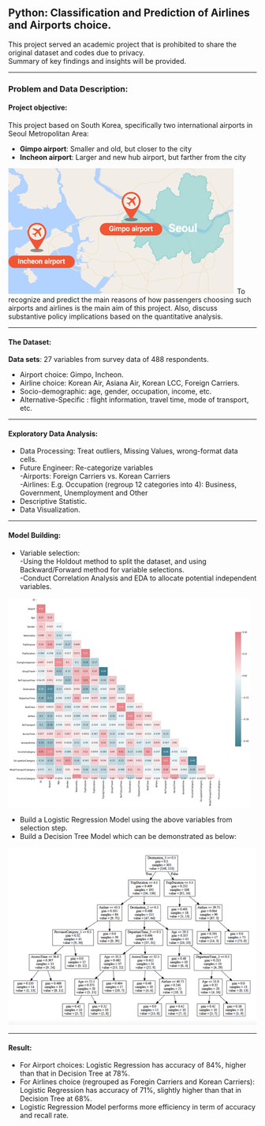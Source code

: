 ## Python: Classification and Prediction of Airlines and Airports choice.
This project served  an academic project that is prohibited to share the original dataset and codes due to privacy.  
Summary of key findings and insights will be provided.

---

### Problem and Data Description:
#### Project objective:
This project based on South Korea, specifically two international airports in Seoul Metropolitan Area:  
- **Gimpo airport**: Smaller and old, but closer to the city 
- **Incheon airport**: Larger and new hub airport, but farther from the city
<img src="Airports.png?raw=true"/>
To recognize and predict the main reasons of how passengers choosing such airports and airlines is the main aim of this project.  
Also, discuss substantive policy implications based on the quantitative analysis.  

---
#### The Dataset: 

**Data sets**: 27 variables from survey data of 488 respondents.
- Airport choice: Gimpo, Incheon.
- Airline choice: Korean Air, Asiana Air, Korean LCC, Foreign Carriers.
- Socio-demographic: age, gender, occupation, income, etc.
- Alternative-Specific : flight information, travel time, mode of transport, etc.
---
#### Exploratory Data Analysis:
 - Data Processing: Treat outliers, Missing Values, wrong-format data cells.
 - Future Engineer: Re-categorize variables  
  -Airports: Foreign Carriers vs. Korean Carriers  
  -Airlines: E.g. Occupation (regroup 12 categories into 4): Business, Government, Unemployment and Other
 - Descriptive Statistic.
 - Data Visualization.
---
#### Model Building: 
- Variable selection:   
-Using the Holdout method to split the dataset, and using Backward/Forward method for variable selections.  
-Conduct Correlation Analysis and EDA to allocate potential  independent variables.
<img src="Correlation.png?raw=true"/>

- Build a Logistic Regression Model using the above variables from selection step.
- Build a Decision Tree Model which can be demonstrated as below: 
<img src="Tree.png?raw=true"/>

---

#### Result:  
- For Airport choices: Logistic Regression has accuracy of 84%, higher than that in Decision Tree at 78%.
- For Airlines choice (regrouped as Foregin Carriers and Korean Carriers): Logistic Regression has accuracy of 71%, slightly higher than that in Decision Tree at 68%.  
- Logistic Regression Model performs more efficiency in term of accuracy and  recall rate.

